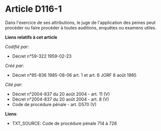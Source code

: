 # Article D116-1

Dans l'exercice de ses attributions, le juge de l'application des peines peut procéder ou faire procéder à toutes auditions,
enquêtes ou examens utiles.

**Liens relatifs à cet article**

_Codifié par_:

  - Décret n°59-322 1959-02-23

_Créé par_:

  - Décret n°85-836 1985-08-06 art. 1 et art. 6 JORF 8 août 1985

_Cité par_:

  - Décret n°2004-837 du 20 août 2004 - art. 11 (V)
  - Décret n°2004-837 du 20 août 2004 - art. 8 (V)
  - Code de procédure pénale - art. D570 (V)

**Liens**:

  - TXT_SOURCE: Code de procédure pénale 714 à 728

